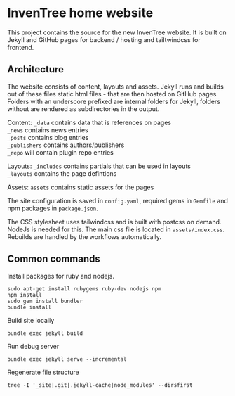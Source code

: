 # InvenTree home website
This project contains the source for the new InvenTree website.
It is built on Jekyll and GitHub pages for backend / hosting and tailtwindcss for frontend.

## Architecture

The website consists of content, layouts and assets. Jekyll runs and builds out of these files static html files - that are then hosted on GitHub pages. Folders with an underscore prefixed are internal folders for Jekyll, folders without are rendered as subdirectories in the output.

Content:
`_data` contains data that is references on pages  
`_news` contains news entries  
`_posts` contains blog entries  
`_publishers` contains authors/publishers  
`_repo` will contain plugin repo entries  

Layouts:
`_includes` contains partials that can be used in layouts  
`_layouts` contains the page defintions  

Assets:
`assets` contains static assets for the pages

The site configuration is saved in `config.yaml`, required gems in `Gemfile` and npm packages in `package.json`.

The CSS stylesheet uses tailwindcss and is built with postcss on demand. NodeJs is needed for this. The main css file is located in `assets/index.css`. Rebuilds are handled by the workflows automatically.

## Common commands
Install packages for ruby and nodejs.
```
sudo apt-get install rubygems ruby-dev nodejs npm
npm install
sudo gem install bundler
bundle install
```

Build site locally
```
bundle exec jekyll build
```

Run debug server
```
bundle exec jekyll serve --incremental
```

Regenerate file structure
```
tree -I '_site|.git|.jekyll-cache|node_modules' --dirsfirst
```
